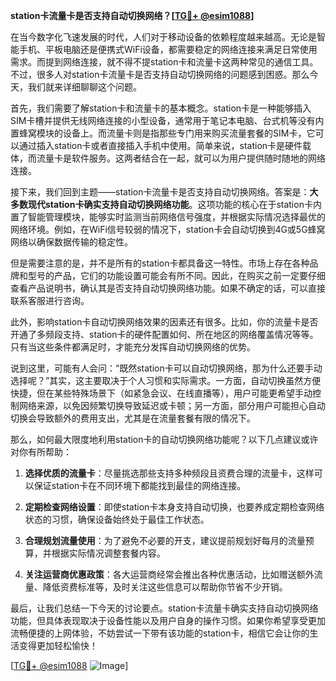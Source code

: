 **station卡流量卡是否支持自动切换网络？[[TG💪+ @esim1088](https://t.me/s/esim1088)]**

在当今数字化飞速发展的时代，人们对于移动设备的依赖程度越来越高。无论是智能手机、平板电脑还是便携式WiFi设备，都需要稳定的网络连接来满足日常使用需求。而提到网络连接，就不得不提station卡和流量卡这两种常见的通信工具。不过，很多人对station卡流量卡是否支持自动切换网络的问题感到困惑。那么今天，我们就来详细聊聊这个问题。

首先，我们需要了解station卡和流量卡的基本概念。station卡是一种能够插入SIM卡槽并提供无线网络连接的小型设备，通常用于笔记本电脑、台式机等没有内置蜂窝模块的设备上。而流量卡则是指那些专门用来购买流量套餐的SIM卡，它可以通过插入station卡或者直接插入手机中使用。简单来说，station卡是硬件载体，而流量卡是软件服务。这两者结合在一起，就可以为用户提供随时随地的网络连接。

接下来，我们回到主题——station卡流量卡是否支持自动切换网络。答案是：**大多数现代station卡确实支持自动切换网络功能**。这项功能的核心在于station卡内置了智能管理模块，能够实时监测当前网络信号强度，并根据实际情况选择最优的网络环境。例如，在WiFi信号较弱的情况下，station卡会自动切换到4G或5G蜂窝网络以确保数据传输的稳定性。

但是需要注意的是，并不是所有的station卡都具备这一特性。市场上存在各种品牌和型号的产品，它们的功能设置可能会有所不同。因此，在购买之前一定要仔细查看产品说明书，确认其是否支持自动切换网络功能。如果不确定的话，可以直接联系客服进行咨询。

此外，影响station卡自动切换网络效果的因素还有很多。比如，你的流量卡是否开通了多频段支持、station卡的硬件配置如何、所在地区的网络覆盖情况等等。只有当这些条件都满足时，才能充分发挥自动切换网络的优势。

说到这里，可能有人会问：“既然station卡可以自动切换网络，那为什么还要手动选择呢？”其实，这主要取决于个人习惯和实际需求。一方面，自动切换虽然方便快捷，但在某些特殊场景下（如紧急会议、在线直播等），用户可能更希望手动控制网络来源，以免因频繁切换导致延迟或卡顿；另一方面，部分用户可能担心自动切换会导致额外的费用支出，尤其是在流量套餐有限的情况下。

那么，如何最大限度地利用station卡的自动切换网络功能呢？以下几点建议或许对你有所帮助：

1. **选择优质的流量卡**：尽量挑选那些支持多种频段且资费合理的流量卡，这样可以保证station卡在不同环境下都能找到最佳的网络连接。
   
2. **定期检查网络设置**：即使station卡本身支持自动切换，也要养成定期检查网络状态的习惯，确保设备始终处于最佳工作状态。
   
3. **合理规划流量使用**：为了避免不必要的开支，建议提前规划好每月的流量预算，并根据实际情况调整套餐内容。
   
4. **关注运营商优惠政策**：各大运营商经常会推出各种优惠活动，比如赠送额外流量、降低资费标准等，及时关注这些信息可以帮助你节省不少开销。

最后，让我们总结一下今天的讨论要点。station卡流量卡确实支持自动切换网络功能，但具体表现取决于设备性能以及用户自身的操作习惯。如果你希望享受更加流畅便捷的上网体验，不妨尝试一下带有该功能的station卡，相信它会让你的生活变得更加轻松愉快！

[[TG💪+ @esim1088](https://t.me/s/esim1088) ![Image](https://i.postimg.cc/4NQfJmqS/Snipaste-2025-05-13-00-14-12.png)]
